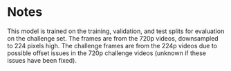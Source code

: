 # Notes

This model is trained on the training, validation, and test splits for evaluation on the challenge set. The frames are from the 720p videos, downsampled to 224 pixels high. The challenge frames are from the 224p videos due to possible offset issues in the 720p challenge videos (unknown if these issues have been fixed).
